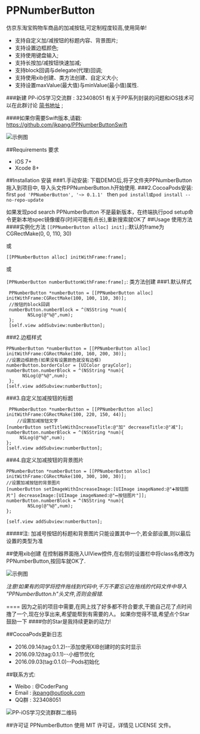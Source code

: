 # PPNumberButton
仿京东淘宝购物车商品的加减按钮,可定制程度较高,使用简单!

* 支持自定义加/减按钮的标题内容、背景图片;
* 支持设置边框颜色;
* 支持使用键盘输入;
* 支持长按加/减按钮快速加减; 
* 支持block回调与delegate(代理)回调;
* 支持使用xib创建、类方法创建、自定义大小;
* 支持设置maxValue(最大值)与minValue(最小值)属性.

###新建 PP-iOS学习交流群 : 323408051 有关于PP系列封装的问题和iOS技术可以在此群讨论
[简书地址](http://www.jianshu.com/p/0b6f53a1ccaf) ;

####如果你需要Swift版本,请戳: https://github.com/jkpang/PPNumberButtonSwift

![示例图](https://github.com/jkpang/PPNumberButton/blob/master/PPNumberButton.gif)

##Requirements 要求
* iOS 7+
* Xcode 8+

##Installation 安装
###1.手动安装:
下载DEMO后,将子文件夹PPNumberButton拖入到项目中, 导入头文件PPNumberButton.h开始使用.
###2.CocoaPods安装:
first
`pod 'PPNumberButton', '~> 0.1.1' `
then
`pod install或pod install --no-repo-update`

如果发现pod search PPNumberButton 不是最新版本，在终端执行pod setup命令更新本地spec镜像缓存(时间可能有点长),重新搜索就OK了
##Usage 使用方法
####实例化方法
`[[PPNumberButton alloc] init];`:默认的frame为CGRectMake(0, 0, 110, 30)

或

`[[PPNumberButton alloc] initWithFrame:frame];`

或

`[PPNumberButton numberButtonWithFrame:frame];`: 类方法创建
###1.默认样式

```objc
 PPNumberButton *numberButton = [[PPNumberButton alloc] initWithFrame:CGRectMake(100, 100, 110, 30)];
 //按钮的block回调
 numberButton.numberBlock = ^(NSString *num){
        NSLog(@"%@",num);
 };
 [self.view addSubview:numberButton];
```
###2.边框样式

```objc
PPNumberButton *numberButton = [[PPNumberButton alloc] initWithFrame:CGRectMake(100, 160, 200, 30)];
//设置边框颜色(如果没有设置颜色就没有边框)
numberButton.borderColor = [UIColor grayColor];
numberButton.numberBlock = ^(NSString *num){
      NSLog(@"%@",num);
 };
[self.view addSubview:numberButton];
```
###3.自定义加减按钮的标题

```objc
 PPNumberButton *numberButton = [[PPNumberButton alloc] initWithFrame:CGRectMake(100, 220, 150, 44)];
    //设置加减按钮文字
[numberButton setTitleWithIncreaseTitle:@"加" decreaseTitle:@"减"];
numberButton.numberBlock = ^(NSString *num){
     NSLog(@"%@",num);
};
[self.view addSubview:numberButton];
```
###4.自定义加减按钮的背景图片

```objc
PPNumberButton *numberButton = [[PPNumberButton alloc] initWithFrame:CGRectMake(100, 300, 100, 30)];
//设置加减按钮的背景图片
[numberButton setImageWithIncreaseImage:[UIImage imageNamed:@"➕按钮图片"] decreaseImage:[UIImage imageNamed:@"➖按钮图片"]];
numberButton.numberBlock = ^(NSString *num){
        NSLog(@"%@",num);
};
    
[self.view addSubview:numberButton];

```
#####注: 加减号按钮的标题和背景图片只能设置其中一个,若全部设置,则以最后设置的类型为准

##使用xib创建
在控制器界面拖入UIView控件,在右侧的设置栏中将class名修改为PPNumberButton,按回车就OK了.

![示例图](https://github.com/jkpang/PPNumberButton/blob/master/photo.png)

_*注意!如果有的同学将控件拖线到代码中,千万不要忘记在拖线的代码文件中导入 "PPNumberButton.h"头文件,否则会报错.*_

====
因为之前的项目中需要,在网上找了好多都不符合要求,干脆自己花了点时间撸了一个,现在分享出来,希望能帮到有需要的人。 如果你觉得不错,希望点个Star鼓励一下
####你的Star是我持续更新的动力!

##CocoaPods更新日志
* 2016.09.14(tag:0.1.2)--添加使用XIB创建时的实时显示
* 2016.09.12(tag:0.1.1)--小细节优化
* 2016.09.03(tag:0.1.0)--Pods初始化

##联系方式:
* Weibo : @CoderPang
* Email : jkpang@outlook.com
* QQ群 : 323408051

![PP-iOS学习交流群群二维码](https://github.com/jkpang/PPCounter/blob/master/PP-iOS%E5%AD%A6%E4%B9%A0%E4%BA%A4%E6%B5%81%E7%BE%A4%E7%BE%A4%E4%BA%8C%E7%BB%B4%E7%A0%81.png)

##许可证
PPNumberButton 使用 MIT 许可证，详情见 LICENSE 文件。


